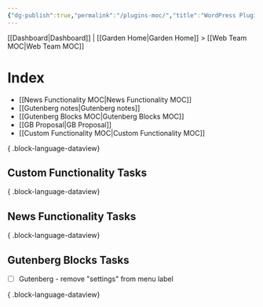 ```yaml
---
{"dg-publish":true,"permalink":"/plugins-moc/","title":"WordPress Plugins","hide":true,"tags":["WordPress","work"],"created":"2024-08-19T13:01:39.215-07:00","updated":"2024-09-19T08:59:51.280-07:00"}
---
```


[[Dashboard\|Dashboard]] | [[Garden Home\|Garden Home]] > [[Web Team MOC\|Web Team MOC]]
# Index
- [[News Functionality MOC\|News Functionality MOC]]
- [[Gutenberg notes\|Gutenberg notes]]
- [[Gutenberg Blocks MOC\|Gutenberg Blocks MOC]]
- [[GB Proposal\|GB Proposal]]
- [[Custom Functionality MOC\|Custom Functionality MOC]]

{ .block-language-dataview}

## Custom Functionality Tasks

{ .block-language-dataview}

## News Functionality Tasks

{ .block-language-dataview}

## Gutenberg Blocks Tasks
- [ ] Gutenberg - remove "settings" from menu label

{ .block-language-dataview}